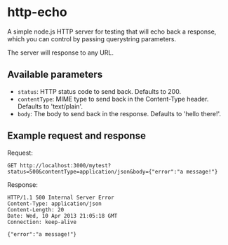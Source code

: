 # http-echo

A simple node.js HTTP server for testing that will echo back a response, which you can control by passing querystring parameters. 

The server will response to any URL.

## Available parameters

- `status`: HTTP status code to send back. Defaults to 200.
- `contentType`: MIME type to send back in the Content-Type header. Defaults to 'text/plain'.
- `body`: The body to send back in the response. Defaults to 'hello there!'.

## Example request and response

Request:
```
GET http://localhost:3000/mytest?status=500&contentType=application/json&body={"error":"a message!"}
```

Response:
```HTTP
HTTP/1.1 500 Internal Server Error
Content-Type: application/json
Content-Length: 20
Date: Wed, 10 Apr 2013 21:05:18 GMT
Connection: keep-alive

{"error":"a message!"}
```
